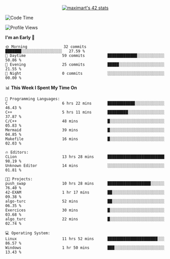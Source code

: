 <p align="center">
<a href="https://github.com/oakoudad/badge42"><img src="https://badge.mediaplus.ma/greenbinary/maximart?1337Badge=off&UM6P=off" alt="maximart's 42 stats" /></a>
</p>

<!--START_SECTION:waka-->
![Code Time](http://img.shields.io/badge/Code%20Time-28%20hrs%208%20mins-blue)

![Profile Views](http://img.shields.io/badge/Profile%20Views-78-blue)

**I'm an Early 🐤** 

```text
🌞 Morning                32 commits          ███████░░░░░░░░░░░░░░░░░░   27.59 % 
🌆 Daytime                59 commits          █████████████░░░░░░░░░░░░   50.86 % 
🌃 Evening                25 commits          █████░░░░░░░░░░░░░░░░░░░░   21.55 % 
🌙 Night                  0 commits           ░░░░░░░░░░░░░░░░░░░░░░░░░   00.00 % 
```


📊 **This Week I Spent My Time On** 

```text
💬 Programming Languages: 
C                        6 hrs 22 mins       ████████████░░░░░░░░░░░░░   46.43 % 
C++                      5 hrs 11 mins       █████████░░░░░░░░░░░░░░░░   37.87 % 
C/C++                    48 mins             █░░░░░░░░░░░░░░░░░░░░░░░░   05.83 % 
Mermaid                  39 mins             █░░░░░░░░░░░░░░░░░░░░░░░░   04.85 % 
Makefile                 16 mins             █░░░░░░░░░░░░░░░░░░░░░░░░   02.03 % 

🔥 Editors: 
CLion                    13 hrs 28 mins      █████████████████████████   98.19 % 
Unknown Editor           14 mins             ░░░░░░░░░░░░░░░░░░░░░░░░░   01.81 % 

🐱‍💻 Projects: 
push_swap                10 hrs 28 mins      ███████████████████░░░░░░   76.40 % 
42-EXAM                  1 hr 17 mins        ██░░░░░░░░░░░░░░░░░░░░░░░   09.38 % 
algo-turc                52 mins             ██░░░░░░░░░░░░░░░░░░░░░░░   06.35 % 
Exercices                30 mins             █░░░░░░░░░░░░░░░░░░░░░░░░   03.68 % 
algo_turc                22 mins             █░░░░░░░░░░░░░░░░░░░░░░░░   02.74 % 

💻 Operating System: 
Linux                    11 hrs 52 mins      ██████████████████████░░░   86.57 % 
Windows                  1 hr 50 mins        ███░░░░░░░░░░░░░░░░░░░░░░   13.43 % 
```


<!--END_SECTION:waka-->
